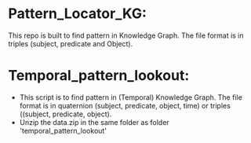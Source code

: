 # Pattern_Locator_KG:
This repo is built to find pattern in Knowledge Graph. The file format is in triples (subject, predicate and Object). 

# Temporal_pattern_lookout:
- This script is to find pattern in (Temporal) Knowledge Graph. The file format is in quaternion (subject, predicate, object, time) or triples ((subject, predicate, object).
- Unzip the data.zip in the same folder as folder 'temporal_pattern_lookout'
